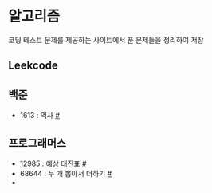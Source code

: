 # 알고리즘
코딩 테스트 문제를 제공하는 사이트에서 푼 문제들을 정리하여 저장

## Leekcode

## 백준
 - 1613 : 역사 [#](./백준/2020-10-15-exam-BJ1613.md)

## 프로그래머스
 - 12985 : 예상 대진표 [#](./프로그래머스/PG12985.md)
 - 68644 : 두 개 뽑아서 더하기 [#](./프로그래머스/PG68644.md)
 - 
